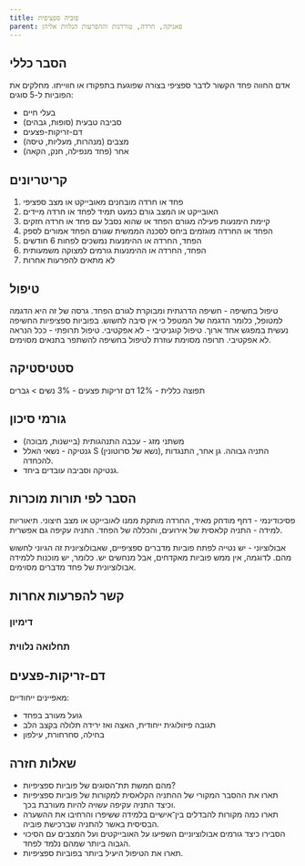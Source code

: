 ```yaml
---
title: פוביה ספציפית
parent: פאניקה, חרדה, טורדנות וההפרעות הנלוות אליהן
---
```


## הסבר כללי 
אדם החווה פחד הקשור לדבר ספציפי בצורה שפוגעת בתפקודו או חווייתו.
מחלקים את הפוביות ל-5 סוגים:
- בעלי חיים
- סביבה טבעית (סופות, גבהים)
- דם-זריקות-פצעים
- מצבים (מנהרות, מעליות, טיסה)
- אחר (פחד מנפילה, חנק, הקאה)
## קריטריונים
1.  פחד או חרדה מובחנים מאובייקט או מצב ספציפי
2. האובייקט או המצב גורם כמעט תמיד לפחד או חרדה מיידים
3. קיימת הימנעות פעילה מגורם הפחד או שהוא נסבל עם פחד או חרדה חזקים
4. הפחד או החרדה מוגזמים ביחס לסכנה הממשית שגורם הפחד אמורים לספק
5. הפחד, החרדה או ההימנעות נמשכים לפחות 6 חודשים
6. הפחד, החרדה או ההימנעות גורמים למצוקה משמעותית
8. לא מתאים להפרעות אחרות
## טיפול
טיפול בחשיפה - חשיפה הדרגתית ומבוקרת לגורם הפחד. גרסה של זה היא הדגמה למטופל, כלומר הדגמה של המטפל כי אין סיבה לחשוש. בפוביות ספציפיות החשיפה נעשית במפגש אחד ארוך.
טיפול קוגניטיבי - לא אפקטיבי.
טיפול תרופתי - ככל הנראה לא אפקטיבי. תרופה מסוימת עוזרת לטיפול בחשיפה להשתפר בתנאים מסוימים.

## סטטיסטיקה
תפוצה כללית - 12%
דם זריקות פצעים - 3%
נשים > גברים
## גורמי סיכון
* משתני מזג - עכבה התנהגותית (ביישנות, מבוכה)
* גנטיקה - נשאי האלל S (נשא של סרוטונין), התניה גבוהה. גן אחר, התנגדות להכחדה.
* גנטיקה וסביבה עובדים ביחד.
## הסבר לפי תורות מוכרות
פסיכודינמי - דחף מודחק מאיד, החרדה מותקת ממנו לאובייקט או מצב חיצוני.
תיאוריות למידה - התניה קלאסית של אירועים, והכללה של הפחד. התניה עקיפה גם אפשרית.

אבולוציוני - יש נטייה לפתח פוביות מדברים ספציפיים, שאבולוציונית זה הגיוני לחשוש מהם. לדוגמה, אין ממש פוביות מאקדחים, אבל מנחשים יש. כלומר, יש מוכנות ללמידה אבולוציונית של פחד מדברים מסוימים.
## קשר להפרעות אחרות

### דימיון
### תחלואה נלווית

## דם-זריקות-פצעים
מאפיינים ייחודיים:
* גועל מעורב בפחד
* תגובה פיזולוגית ייחודית, האצה ואז ירידה תלולה בקצב הלב
* בחילה, סחרחורת, עילפון


## שאלות חזרה
- מהם חמשת תת־הסוגים של פוביות ספציפיות?
- תארו את ההסבר המקורי של ההתניה הקלאסית למקורות של פוביות ספציפיות וכיצד התניה עקיפה עשויה להיות מעורבת בכך.
- תארו כמה מקורות להבדלים בין־אישיים בלמידה ששיפרו והרחיבו את ההשערה הבסיסית באשר להתניה שברכישת פוביה.
- הסבירו כיצד גורמים אבולוציוניים השפיעו על האובייקטים ועל המצבים עם הסיכוי הגבוה ביותר שמהם נלמד לפחד.
- תארו את הטיפול היעיל ביותר בפוביות ספציפיות.



<script src="https://utteranc.es/client.js"
        repo="AdiShamir/AdiShamir.github.io"
        issue-term="pathname"
        label="comment"
        theme="github-dark"
        crossorigin="anonymous"
        async>
</script>
